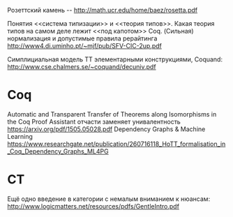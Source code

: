 Розеттский камень -- http://math.ucr.edu/home/baez/rosetta.pdf

Понятия <<система типизации>> и <<теория типов>>.
Какая теория типов на самом деле лежит <<под капотом>> Coq.
(Сильная) нормализация и допустимые правила рерайтинга
http://www4.di.uminho.pt/~mjf/pub/SFV-CIC-2up.pdf

Симплициальная модель ТТ элементарными конструкциями, Coquand: http://www.cse.chalmers.se/~coquand/decuniv.pdf

# Coq

Automatic and Transparent Transfer of Theorems along Isomorphisms in the Coq Proof Assistant
отчасти заменяет унивалентность
https://arxiv.org/pdf/1505.05028.pdf
Dependency Graphs & Machine Learning https://www.researchgate.net/publication/260716118_HoTT_formalisation_in_Coq_Dependency_Graphs_ML4PG

# CT

Ещё одно введение в категории с немалым вниманием к нюансам: http://www.logicmatters.net/resources/pdfs/GentleIntro.pdf
